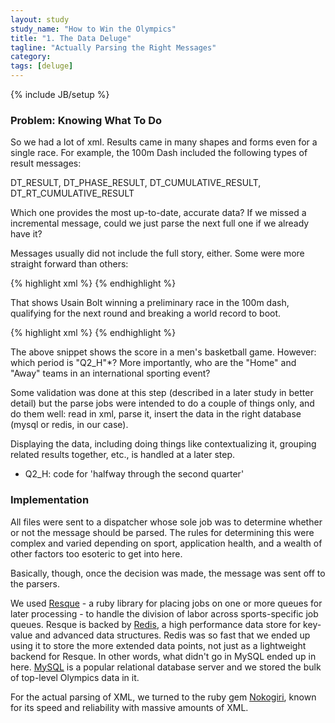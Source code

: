 ```yaml
---
layout: study
study_name: "How to Win the Olympics"
title: "1. The Data Deluge"
tagline: "Actually Parsing the Right Messages"
category: 
tags: [deluge]
---
```

{% include JB/setup %}

### Problem: Knowing What To Do

So we had a lot of xml. Results came in many shapes and forms even for a single race. For example, the 100m Dash included the following types of result messages:

DT_RESULT, DT_PHASE_RESULT, DT_CUMULATIVE_RESULT, DT_RT_CUMULATIVE_RESULT

Which one provides the most up-to-date, accurate data? If we missed a incremental message, could we just parse the next full one if we already have it?

Messages usually did not include the full story, either. Some were more straight forward than others:

{% highlight xml %}
    <CumulativeResult SortOrder="1" Rank="1" RankEqual="N" ResultType="TIME" Result="9.54" QualificationMark="Q">
			<RecordIndicators>
				<RecordIndicator Order="1" Code="WR" />
			</RecordIndicators>
			<ResultItems>
				<ResultItem Phase="9" Unit="08">
					<Result Rank="1" RankEqual="N" ResultType="TIME" Result="9.54" QualificationMark="Q" SortOrder="1">
						<RecordIndicators>
							<RecordIndicator Order="1" Code="WR" />
						</RecordIndicators>
					</Result>
				</ResultItem>
			</ResultItems>
			<Competitor Type="A" Code="7011630">
				<Composition>
					<Athlete Code="7011630" Order="1" />
				</Composition>
			</Competitor>
		</CumulativeResult>
{% endhighlight %}

That shows Usain Bolt winning a preliminary race in the 100m dash, qualifying for the next round and breaking a world record to boot. 

{% highlight xml %}
      <Period Code="Q2_H" HomeScore="20" AwayScore="35"/>
{% endhighlight %}

The above snippet shows the score in a men's basketball game. However: which period is "Q2_H"*? More importantly, who are the "Home" and "Away" teams in an international sporting event? 

Some validation was done at this step (described in a later study in better detail) but the parse jobs were intended to do a couple of things only, and do them well: read in xml, parse it, insert the data in the right database (mysql or redis, in our case).

Displaying the data, including doing things like contextualizing it, grouping related results together, etc., is handled at a later step.

* Q2_H: code for 'halfway through the second quarter'

### Implementation

All files were sent to a dispatcher whose sole job was to determine whether or not the message should be parsed. The rules for determining this were complex and varied depending on sport, application health, and a wealth of other factors too esoteric to get into here.

Basically, though, once the decision was made, the message was sent off to the parsers.

We used [Resque](https://github.com/defunkt/resque#readme) - a ruby library for placing jobs on one or more queues for later processing - to handle the division of labor across sports-specific job queues. Resque is backed by [Redis](http://redis.io/topics/introduction), a high performance data store for key-value and advanced data structures. Redis was so fast that we ended up using it to store the more extended data points, not just as a lightweight backend for Resque. In other words, what didn't go in MySQL ended up in here. [MySQL](http://dev.mysql.com/doc/refman/5.6/en/what-is-mysql.html) is a popular relational database server and we stored the bulk of top-level Olympics data in it.

For the actual parsing of XML, we turned to the ruby gem [Nokogiri](http://nokogiri.org/), known for its speed and reliability with massive amounts of XML. 
